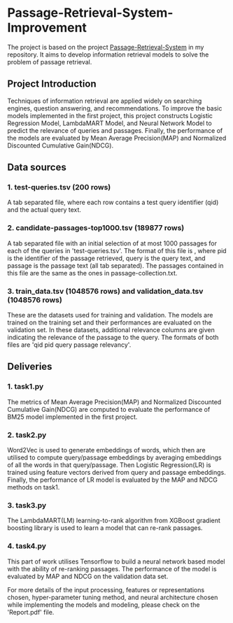 # Passage-Retrieval-System-Improvement
The project is based on the project <a href="https://github.com/YaruZeng/Passage-Retrieval-System">Passage-Retrieval-System</a> in my repository. It aims to develop information retrieval models to solve the problem of passage retrieval. 

## Project Introduction 
Techniques of information retrieval are applied widely on searching engines, question answering, and recommendations. To improve the basic models implemented in the first project, this project constructs Logistic Regression Model, LambdaMART Model, and Neural Network Model to predict the relevance of queries and passages. Finally, the performance of the models are evaluated by Mean Average Precision(MAP) and Normalized Discounted Cumulative Gain(NDCG).

## Data sources
### 1. test-queries.tsv (200 rows)
A tab separated file, where each row contains a test query identifier (qid) and the actual query text.

### 2. candidate-passages-top1000.tsv (189877 rows)
A tab separated file with an initial selection of at most 1000 passages for each of the queries in 'test-queries.tsv'. The format of this file is <qid pid query passage>, where pid is the identifier of the passage retrieved, query is the query text, and passage is the passage text (all tab separated). The passages contained in this file are the same as the ones in passage-collection.txt. 

### 3. train_data.tsv (1048576 rows) and validation_data.tsv (1048576 rows)
These are the datasets used for training and validation. The models are trained on the training set and their performances are evaluated on the validation set. In these datasets, additional relevance columns are given indicating the relevance of the passage to the query. The formats of both files are 'qid pid query passage relevancy'. 

## Deliveries

### 1. task1.py
The metrics of Mean Average Precision(MAP) and Normalized Discounted Cumulative Gain(NDCG) are computed to evaluate the performance of BM25 model implemented in the first project. 

### 2. task2.py
Word2Vec is used to generate embeddings of words, which then are utilised to compute query/passage embeddings by averaging embeddings of all the words in that query/passage. Then Logistic Regression(LR) is trained using feature vectors derived from query and passage embeddings. Finally, the performance of LR model is evaluated by the MAP and NDCG methods on task1.

### 3. task3.py
The LambdaMART(LM) learning-to-rank algorithm from XGBoost gradient boosting library is used to learn a model that can re-rank passages. 

### 4. task4.py
This part of work utilises Tensorflow to build a neural network based model with the ability of re-ranking passages. The performance of the model is evaluated by MAP and NDCG on the validation data set.


For more details of the input processing, features or representations chosen, hyper-parameter tuning method, and neural architecture chosen while implementing the models and modeling, please check on the 'Report.pdf' file. 
